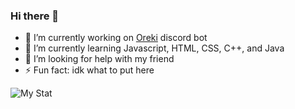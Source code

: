 ### Hi there 👋

- 🔭 I’m currently working on [Oreki](https://top.gg/bot/774995358781931526) discord bot
- 🌱 I’m currently learning Javascript, HTML, CSS, C++, and Java
- 🤔 I’m looking for help with my friend
- ⚡ Fun fact: idk what to put here



![My Stat](https://github-readme-stats.vercel.app/api?username=Yuzaki01&theme=midnight-purple&show_icons=true)
